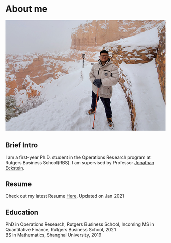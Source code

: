 # About me
![](/photo/Chang_Yu.jpg)

## Brief Intro
I am a first-year Ph.D. student in the Operations Research program at Rutgers Business School(RBS). I am supervised by Professor [Jonathan Eckstein](https://www.business.rutgers.edu/faculty/jonathan-eckstein). 

## Resume
Check out my latest Resume [Here](https://drive.google.com/file/d/1wRpC4tis76OImN01Dfost3Jrjv3VHJYk/view), Updated on Jan 2021

## Education
PhD in Operations Research, Rutgers Business School, Incoming
MS in Quantitative Finance, Rutgers Business School, 2021  
BS in Mathematics, Shanghai University, 2019
